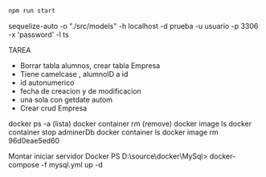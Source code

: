 

```bash
npm run start
```
  

sequelize-auto -o "./src/models" -h localhost -d prueba -u usuario -p 3306 -x 'password' -l ts


TAREA

* Borrar tabla alumnos, crear tabla Empresa
* Tiene camelcase , alumnoID a id
* id autonumerico 
* fecha de creacion y de modificacion
* una sola con getdate autom
* Crear crud Empresa

docker ps -a  (lista)
docker container rm (remove)
docker image ls
docker container stop adminerDb
docker container ls
docker image rm 96d0eae5ed60


Montar iniciar servidor Docker
PS D:\source\docker\MySql> docker-compose -f mysql.yml up -d 